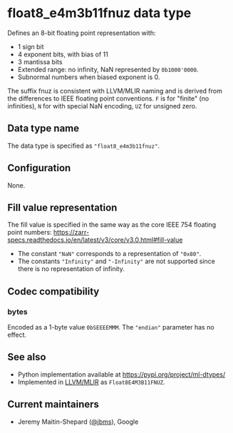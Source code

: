 # float8_e4m3b11fnuz data type

Defines an 8-bit floating point representation with:

- 1 sign bit
- 4 exponent bits, with bias of 11
- 3 mantissa bits
- Extended range: no infinity, NaN represented by `0b1000'0000`.
- Subnormal numbers when biased exponent is 0.

The suffix fnuz is consistent with LLVM/MLIR naming and is derived from the
differences to IEEE floating point conventions. `F` is for "finite" (no
infinities), `N` for with special NaN encoding, `UZ` for unsigned zero.

## Data type name

The data type is specified as `"float8_e4m3b11fnuz"`.

## Configuration

None.

## Fill value representation

The fill value is specified in the same way as the core IEEE 754 floating point
numbers:
https://zarr-specs.readthedocs.io/en/latest/v3/core/v3.0.html#fill-value

- The constant `"NaN"` corresponds to a representation of `"0x80"`.
- The constants `"Infinity"` and `"-Infinity"` are not supported since there is
  no representation of infinity.

## Codec compatibility

### bytes

Encoded as a 1-byte value `0bSEEEEMMM`.  The `"endian"` parameter has no effect.

## See also

- Python implementation available at https://pypi.org/project/ml-dtypes/
- Implemented in [LLVM/MLIR](https://llvm.org/doxygen/APFloat_8h_source.html) as
  `Float8E4M3B11FNUZ`.

## Current maintainers

* Jeremy Maitin-Shepard ([@jbms](https://github.com/jbms)), Google
